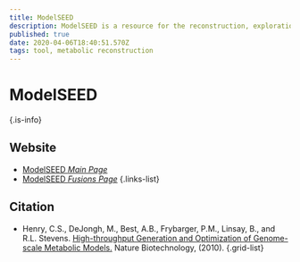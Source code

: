 ```yaml
---
title: ModelSEED
description: ModelSEED is a resource for the reconstruction, exploration, comparison, and analysis of metabolic models.
published: true
date: 2020-04-06T18:40:51.570Z
tags: tool, metabolic reconstruction
---
```


# ModelSEED


{.is-info}

## Website

- [ModelSEED *Main Page*](https://modelseed.org/)
- [ModelSEED *Fusions Page*](https://modelseed.org/projects/fusions/)
{.links-list}

## Citation

- Henry, C.S., DeJongh, M., Best, A.B., Frybarger, P.M., Linsay, B., and R.L. Stevens. [High-throughput Generation and Optimization of Genome-scale Metabolic Models.](https://www.nature.com/articles/nbt.1672) Nature Biotechnology, (2010).
{.grid-list}